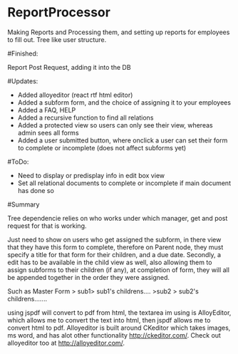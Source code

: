 # ReportProcessor
Making Reports and Processing them, and setting up reports for employees to fill out. Tree like user structure.


#Finished: 

Report Post Request, adding it into the DB

#Updates:
* Added alloyeditor (react rtf html editor)
* Added a subform form, and the choice of assigning it to your employees
* Added a FAQ, HELP
* Added a recursive function to find all relations
* Added a protected view so users can only see their view, whereas admin sees all forms
* Added a user submitted button, where onclick a user can set their form to complete or incomplete (does not affect subforms yet)


#ToDo:
* Need to display or predisplay info in edit box view
* Set all relational documents to complete or incomplete if main document has done so


#Summary

Tree dependencie relies on who works under which manager, get and post request for that is working.

Just need to show on users who get assigned the subform, in there view that they have this form to complete, 
therefore on Parent node, they must specify a title for that form for their children, and a due date. Secondly, 
a edit has to be available in the child view as well, also allowing them to assign subforms to their children (if any),
at completion of form, they will all be appended together in the order they were assigned.

Such as Master Form > sub1> sub1's childrens.... >sub2 > sub2's childrens.......

using jspdf will convert to pdf from html, the textarea im using is AlloyEditor, which allows me to convert the text into html, then jspdf allows me to convert html to pdf. Alloyeditor is built around CKeditor which takes images, ms word, and has alot other functionality http://ckeditor.com/. Check out alloyeditor too at http://alloyeditor.com/.

